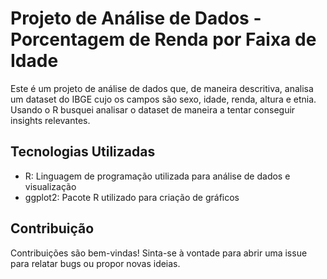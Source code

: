 # Projeto de Análise de Dados - Porcentagem de Renda por Faixa de Idade

Este é um projeto de análise de dados que, de maneira descritiva, analisa um dataset do IBGE cujo os campos são sexo, idade, renda, altura e etnia. Usando o R busquei analisar o dataset de maneira a tentar conseguir insights relevantes. 

## Tecnologias Utilizadas

- R: Linguagem de programação utilizada para análise de dados e visualização
- ggplot2: Pacote R utilizado para criação de gráficos


## Contribuição

Contribuições são bem-vindas! Sinta-se à vontade para abrir uma issue para relatar bugs ou propor novas ideias.


